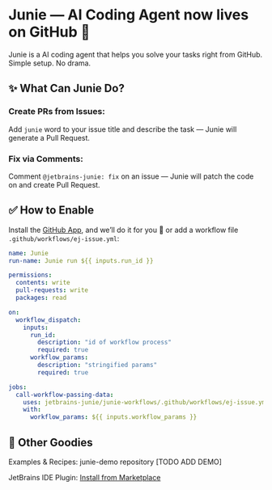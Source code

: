 # Junie — AI Coding Agent now lives on GitHub 🚀

Junie is a AI coding agent that helps you solve your tasks right from GitHub.
Simple setup. No drama.

## ✨ What Can Junie Do?

### Create PRs from Issues:
Add `junie` word to your issue title and describe the task — Junie will generate a Pull Request.

### Fix via Comments:
Comment `@jetbrains-junie: fix` on an issue — Junie will patch the code on and create Pull Request.

## ✅ How to Enable

Install the [GitHub App](https://github.com/apps/jetbrains-junie), and we’ll do it for you 💫 
or add a workflow file `.github/workflows/ej-issue.yml`:

```yaml
name: Junie
run-name: Junie run ${{ inputs.run_id }}

permissions:
  contents: write
  pull-requests: write
  packages: read

on:
  workflow_dispatch:     
    inputs:
      run_id:
        description: "id of workflow process"
        required: true
      workflow_params:
        description: "stringified params"
        required: true

jobs:
  call-workflow-passing-data:
    uses: jetbrains-junie/junie-workflows/.github/workflows/ej-issue.yml@main
    with:
      workflow_params: ${{ inputs.workflow_params }}
```


## 🔧 Other Goodies

Examples & Recipes: junie-demo repository [TODO ADD DEMO]

JetBrains IDE Plugin: [Install from Marketplace](https://plugins.jetbrains.com/plugin/26104-jetbrains-junie-eap)


